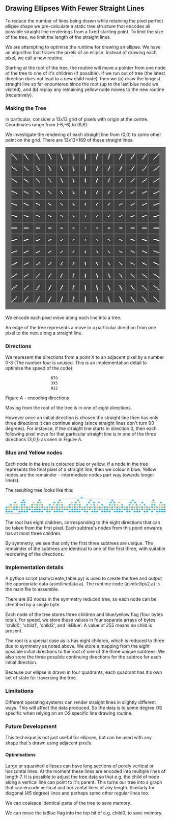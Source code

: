## Drawing Ellipses With Fewer Straight Lines

To reduce the number of lines being drawn while retaining the pixel perfect ellipse shape we pre-calculate a static tree structure that encodes all possible straight line renderings from a fixed starting point. To limit the size of the tree, we limit the length of the straight lines.

We are attempting to optimise the runtime for drawing an ellipse. We have an algorithm that traces the pixels of an ellipse. Instead of drawing each pixel, we call a new routine.

Starting at the root of the tree, the routine will move a pointer from one node of the tree to one of it's children (if possible). If we run out of tree (the latest direction does not lead to a new child node), then we (a) draw the longest straight line so far enountered since the root (up to the last blue node we visited), and (b) replay any remaining yellow node moves to the new routine (recursively).

### Making the Tree
In particular, consider a 13x13 grid of pixels with origin at the centre. Coordinates
range from (-6,-6) to (6,6).

We investigate the rendering of each straight line from (0,0) to some other point on
the grid. There are 13x13=169 of these straight lines:

![Straight lines](lines.png)

We encode each pixel move along each line into a tree.

An edge of the tree represents a move in a particular direction from one pixel to the next along a straight line.

### Directions
We represent the directions from a point X to an adjacent pixel by a number 0-8 (The
number four is unused. This is an implementation detail to optimise the speed of the
code):
```
                    678
                    3X5
                    012
```
Figure A - encoding directions

Moving from the root of the tree is in one of eight directions.

However once an initial direction is chosen the straight line then has only three directions it can continue along (since straight lines don't turn 90 degrees). For instance, if the straight line starts in direction 0, then each following pixel move for that particular straight line is in one of the three directions (3,0,1) as seen in Figure A.

### Blue and Yellow nodes
Each node in the tree is coloured blue or yellow. If a node in the tree represents the final pixel of a straight line, then we colour it blue. Yellow nodes are the remainder - intermediate nodes part way towards longer line(s).

The resulting tree looks like this:

![Full tree](line_data.png)

The root has eight children, corresponding to the eight directions that can be taken from the first pixel. Each subtree's nodes from this point onwards has at most three children.

By symmetry, we see that only the first three subtrees are unique. The remainder of the subtrees are identical to one of the first three, with suitable reordering of the directions.

### Implementation details
A python script (asm/create_table.py) is used to create the tree and output the appropriate data (asm/linedata.a). The runtime code (asm/ellips2.a) is the main file to assemble.

There are 93 nodes in the symmetry reduced tree, so each node can be identified by a single byte.

Each node of the tree stores three children and blue/yellow flag (four bytes total).
For speed, we store these values in four separate arrays of bytes 'child0', 'child1',
'child2', and 'isBlue'. A value of 255 means no child is present.

The root is a special case as is has eight children, which is reduced to three due to symmetry as noted above. We store a mapping from the eight possible initial directions to the root of one of the three unique subtrees. We also store the three possible continuing directions for the subtree for each initial direction.

Because our ellipse is drawn in four quadrants, each quadrant has it's own set of state  for traversing the tree.

### Limitations
Different operating systems can render straight lines in slightly different ways. This will affect the data produced. So the data is to some degree OS specific when relying on an OS specific line drawing routine.

### Future Development ###
This technique is not just useful for ellipses, but can be used with any shape that's drawn using adjacent pixels.

#### Optimisations
Large or squashed ellipses can have long sections of purely vertical or horizontal lines. At the moment these lines are encoded into multiple lines of length 7. It is possible to adjust the tree data so that e.g. the child of node along a vertical line can point to it's parent. This turns our tree into a graph that can encode vertical and horizontal lines of any length. Similarly for diagonal (45 degree) lines and perhaps some other regular lines too.

We can coalesce identical parts of the tree to save memory.

We can move the isBlue flag into the top bit of e.g. child0, to save memory.
